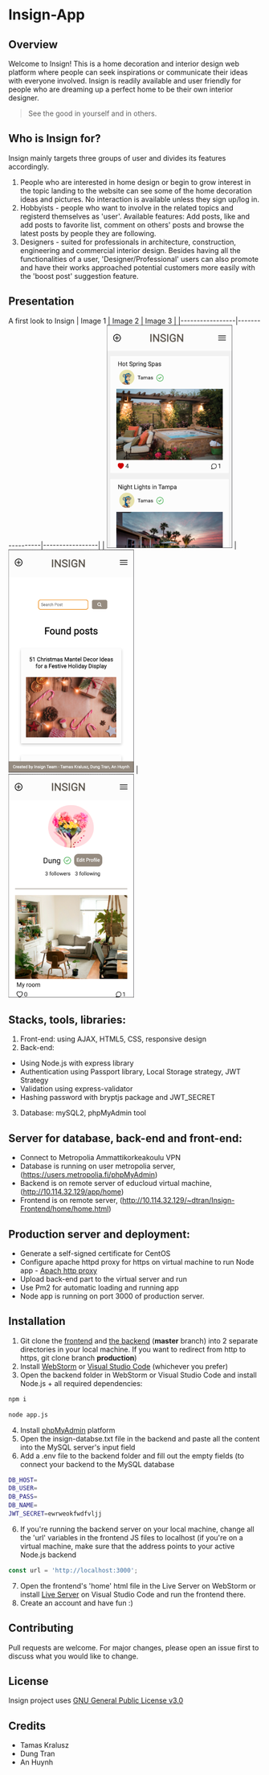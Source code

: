 # Insign-App
## Overview
Welcome to Insign! This is a home decoration and interior design web platform where people can seek inspirations or communicate their ideas with everyone involved. Insign is readily available and user friendly for people who are dreaming up a perfect home to be their own interior designer.
> See the good in yourself and in others.

## Who is Insign for?
Insign mainly targets three groups of user and divides its features accordingly.
1. People who are interested in home design or begin to grow interest in the topic landing to the website can see some of the home decoration ideas and pictures. No interaction is available unless they sign up/log in.
2. Hobbyists - people who want to involve in the related topics and registerd themselves as 'user'. Available features: Add posts, like and add posts to favorite list, comment on others' posts and browse the latest posts by people they are following.
3. Designers - suited for professionals in architecture, construction, engineering and commercial interior design. Besides having all the functionalities of a user, 'Designer/Professional' users can also promote and have their works approached potential customers more easily with the 'boost post' suggestion feature.

## Presentation
A first look to Insign
| Image 1         | Image 2         | Image 3         |
|-----------------|-----------------|-----------------|
| <img src="/assets/Insign-demo.png" width="250"> | <img src="/assets/Insign-demo2.png" width="250"> |<img src="/assets/Insign-demo3.png" width="250">
## Stacks, tools, libraries:
1. Front-end: using AJAX, HTML5, CSS, responsive design
2. Back-end: 
- Using Node.js with express library 
- Authentication using Passport library, Local Storage strategy, JWT Strategy
- Validation using express-validator 
- Hashing password with bryptjs package and JWT_SECRET
3. Database: mySQL2, phpMyAdmin tool

## Server for database, back-end and front-end:
- Connect to Metropolia Ammattikorkeakoulu VPN
- Database is running on user metropolia server, (https://users.metropolia.fi/phpMyAdmin)
- Backend is on remote server of educloud virtual machine, (http://10.114.32.129/app/home)
- Frontend is on remote server, (http://10.114.32.129/~dtran/Insign-Frontend/home/home.html)

## Production server and deployment:
- Generate a self-signed certificate for CentOS
- Configure apache httpd proxy for https on virtual machine to run Node app - [Apach http proxy](https://github.com/ilkkamtk/wop/blob/master/week5.md)
- Upload back-end part to the virtual server and run
- Use Pm2 for automatic loading and running app
- Node app is running on port 3000 of production server.

## Installation
1. Git clone the [frontend](https://github.com/pdung1989/Insign-Frontend) and [the backend](https://github.com/pdung1989/Insign-Backend) (**master** branch) into 2 separate directories in your local machine. If you want to redirect from http to https, git clone branch **production**)
2. Install [WebStorm](https://www.jetbrains.com/webstorm/) or [Visual Studio Code](https://code.visualstudio.com/) (whichever you prefer)
3. Open the backend folder in WebStorm or Visual Studio Code and install Node.js + all required dependencies:
```bash
npm i
```
```bash
node app.js
```
4. Install [phpMyAdmin](https://www.phpmyadmin.net/) platform
5. Open the insign-databse.txt file in the backend and paste all the content into the MySQL server's input field
6. Add a .env file to the backend folder and fill out the empty fields (to connect your backend to the MySQL database
```bash
DB_HOST=
DB_USER=
DB_PASS=
DB_NAME=
JWT_SECRET=ewrweokfwdfvljj
```
6. If you're running the backend server on your local machine, change all the 'url' variables in the frontend JS files to localhost (if you're on a virtual machine, make sure that the address points to your active Node.js backend
```javascript
const url = 'http://localhost:3000';
```
7. Open the frontend's 'home' html file in the Live Server on WebStorm or install [Live Server](https://marketplace.visualstudio.com/items?itemName=ritwickdey.LiveServer) on Visual Studio Code and run the frontend there.
8. Create an account and have fun :)

## Contributing
Pull requests are welcome. For major changes, please open an issue first to discuss what you would like to change.

## License
Insign project uses [GNU General Public License v3.0](https://www.gnu.org/licenses/gpl-3.0.en.html)

## Credits
- Tamas Kralusz
- Dung Tran
- An Huynh
